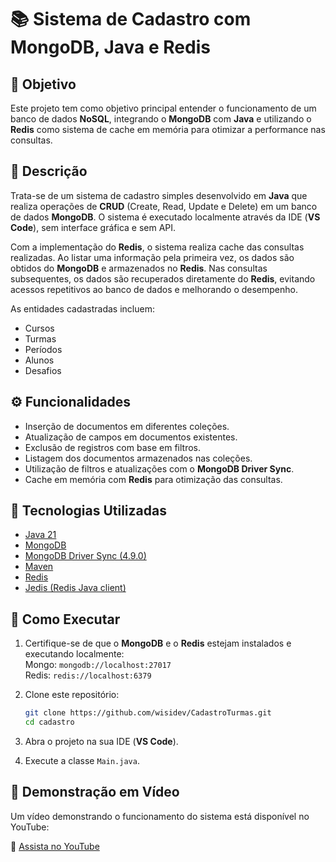 # 📚 Sistema de Cadastro com MongoDB, Java e Redis

## 🎯 Objetivo

Este projeto tem como objetivo principal entender o funcionamento de um banco de dados **NoSQL**, integrando o **MongoDB** com **Java** e utilizando o **Redis** como sistema de cache em memória para otimizar a performance nas consultas.

## 📝 Descrição

Trata-se de um sistema de cadastro simples desenvolvido em **Java** que realiza operações de **CRUD** (Create, Read, Update e Delete) em um banco de dados **MongoDB**. O sistema é executado localmente através da IDE (**VS Code**), sem interface gráfica e sem API.

Com a implementação do **Redis**, o sistema realiza cache das consultas realizadas. Ao listar uma informação pela primeira vez, os dados são obtidos do **MongoDB** e armazenados no **Redis**. Nas consultas subsequentes, os dados são recuperados diretamente do **Redis**, evitando acessos repetitivos ao banco de dados e melhorando o desempenho.

As entidades cadastradas incluem:

- Cursos
- Turmas
- Períodos
- Alunos
- Desafios

## ⚙️ Funcionalidades

- Inserção de documentos em diferentes coleções.
- Atualização de campos em documentos existentes.
- Exclusão de registros com base em filtros.
- Listagem dos documentos armazenados nas coleções.
- Utilização de filtros e atualizações com o **MongoDB Driver Sync**.
- Cache em memória com **Redis** para otimização das consultas.

## 🧪 Tecnologias Utilizadas

- [Java 21](https://www.oracle.com/br/java/)
- [MongoDB](https://www.mongodb.com/)
- [MongoDB Driver Sync (4.9.0)](https://mongodb.github.io/mongo-java-driver/)
- [Maven](https://maven.apache.org/)
- [Redis](https://redis.io/)
- [Jedis (Redis Java client)](https://github.com/redis/jedis)

## 🚀 Como Executar

1. Certifique-se de que o **MongoDB** e o **Redis** estejam instalados e executando localmente:  
   Mongo: `mongodb://localhost:27017`  
   Redis: `redis://localhost:6379`

5. Clone este repositório:

   ```bash
   git clone https://github.com/wisidev/CadastroTurmas.git
   cd cadastro
   ```

6. Abra o projeto na sua IDE (**VS Code**).
7. Execute a classe `Main.java`.

## 🎥 Demonstração em Vídeo  
Um vídeo demonstrando o funcionamento do sistema está disponível no YouTube:

🔗 [Assista no YouTube](https://www.youtube.com/watch?v=Bc8vlInBNDU)


